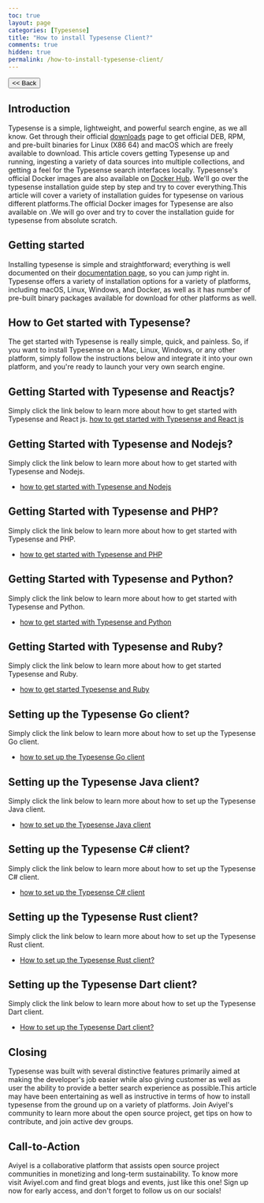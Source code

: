 ```yaml
---
toc: true
layout: page
categories: [Typesense]
title: "How to install Typesense Client?"
comments: true
hidden: true
permalink: /how-to-install-typesense-client/
---
```


<button class="back-button" onclick="window.history.back()"><< Back</button>

## Introduction

Typesense is a simple, lightweight, and powerful search engine, as we all know. Get through their official [downloads](https://typesense.org/downloads/) page to get official DEB, RPM, and pre-built binaries for Linux (X86 64) and macOS which are freely available to download. This article covers getting Typesense up and running, ingesting a variety of data sources into multiple collections, and getting a feel for the Typesense search interfaces locally. Typesense's official Docker images are also available on [Docker Hub](https://hub.docker.com/r/typesense/typesense). We'll go over the typesense installation guide step by step and try to cover everything.This article will cover a variety of installation guides for typesense on various different platforms.The official Docker images for Typesense are also available on .We will go over and try to cover the installation guide for typesense from absolute scratch.

## Getting started

Installing typesense is simple and straightforward; everything is well documented on their [documentation page](https://typesense.org/docs/guide/install-typesense.html), so you can jump right in. Typesense offers a variety of installation options for a variety of platforms, including macOS, Linux, Windows, and Docker, as well as it has number of pre-built binary packages available for download for other platforms as well.

## How to Get started with Typesense?

The get started with Typesense is really simple, quick, and painless. So, if you want to install Typesense on a Mac, Linux, Windows, or any other platform, simply follow the instructions below and integrate it into your own platform, and you're ready to launch your very own search engine.

## Getting Started with Typesense and Reactjs?

Simply click the link below to learn more about how to get started with Typesense and React js.
[how to get started with Typesense and React js](https://aviyeldevrel.github.io/Aviyel-Blogs-Review/how-to-get-started-with-typesense-react/)

## Getting Started with Typesense and Nodejs?

Simply click the link below to learn more about how to get started with Typesense and Nodejs.

- [how to get started with Typesense and Nodejs](https://aviyeldevrel.github.io/Aviyel-Blogs-Review/how-to-get-started-with-typesense-node/)

## Getting Started with Typesense and PHP?

Simply click the link below to learn more about how to get started with Typesense and PHP.

- [how to get started with Typesense and PHP](https://aviyeldevrel.github.io/Aviyel-Blogs-Review/how-to-get-started-with-typesense-php/)

## Getting Started with Typesense and Python?

Simply click the link below to learn more about how to get started with Typesense and Python.

- [how to get started with Typesense and Python](https://aviyeldevrel.github.io/Aviyel-Blogs-Review/how-to-get-started-with-typesense-python/)

## Getting Started with Typesense and Ruby?

Simply click the link below to learn more about how to get started Typesense and Ruby.

- [how to get started Typesense and Ruby](https://aviyeldevrel.github.io/Aviyel-Blogs-Review/how-to-get-started-with-typesense-ruby/)

## Setting up the Typesense Go client?

Simply click the link below to learn more about how to set up the Typesense Go client.

- [how to set up the Typesense Go client](https://aviyeldevrel.github.io/Aviyel-Blogs-Review/how-to-set-up-typesense-go-client/)

## Setting up the Typesense Java client?

Simply click the link below to learn more about how to set up the Typesense Java client.

- [how to set up the Typesense Java client](https://aviyeldevrel.github.io/Aviyel-Blogs-Review/how-to-set-up-typesense-java-client/)

## Setting up the Typesense C# client?

Simply click the link below to learn more about how to set up the Typesense C# client.

- [how to set up the Typesense C# client](https://aviyeldevrel.github.io/Aviyel-Blogs-Review/how-to-set-up-typesense-rust-client/)

## Setting up the Typesense Rust client?

Simply click the link below to learn more about how to set up the Typesense Rust client.

- [How to set up the Typesense Rust client?](https://aviyeldevrel.github.io/Aviyel-Blogs-Review/how-to-set-up-typesense-rust-client/)

## Setting up the Typesense Dart client?

Simply click the link below to learn more about how to set up the Typesense Dart client.

- [How to set up the Typesense Dart client?](https://aviyeldevrel.github.io/Aviyel-Blogs-Review/how-to-set-up-typesense-dart-client/)

## Closing

Typesense was built with several distinctive features primarily aimed at making the developer's job easier while also giving customer as well as user the ability to provide a better search experience as possible.This article may have been entertaining as well as instructive in terms of how to install typesense from the ground up on a variety of platforms. Join Aviyel's community to learn more about the open source project, get tips on how to contribute, and join active dev groups.

## Call-to-Action

Aviyel is a collaborative platform that assists open source project communities in monetizing and long-term sustainability. To know more visit Aviyel.com and find great blogs and events, just like this one! Sign up now for early access, and don't forget to follow us on our socials!
